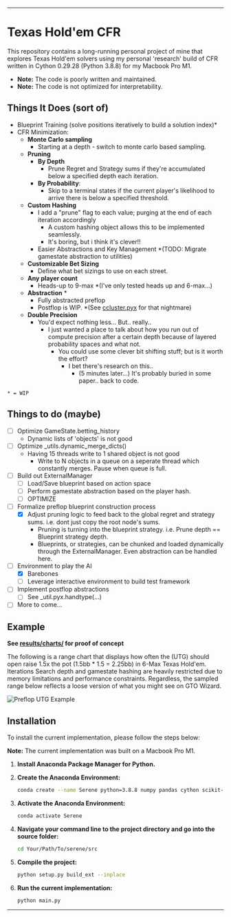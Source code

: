 
---

# Texas Hold'em CFR

This repository contains a long-running personal project of mine that explores Texas Hold'em solvers using my personal 'research' build of CFR written in Cython 0.29.28 (Python 3.8.8) for my Macbook Pro M1.

- **Note:** The code is poorly written and maintained.
- **Note:** The code is not optimized for interpretability.

## Things It Does (sort of)
- Blueprint Training (solve positions iteratively to build a solution index)\*
- CFR Minimization:
    - **Monte Carlo sampling**
        - Starting at a depth - switch to monte carlo based sampling.
    - **Pruning**
        - **By Depth**
            - Prune Regret and Strategy sums if they're accumulated below a specified depth each iteration.
        - **By Probability**: 
            - Skip to a terminal states if the current player's likelihood to arrive there is below a specified threshold.
    - **Custom Hashing**
        - I add a "prune" flag to each value; purging at the end of each iteration accordingly
            - A custom hashing object allows this to be implemented seamlessly.
            - It's boring, but i think it's clever!!
        - Easier Abstractions and Key Management \*(TODO: Migrate gamestate abstraction to utilities)
    - **Customizable Bet Sizing**
        - Define what bet sizings to use on each street.
    - **Any player count**
        - Heads-up to 9-max \*(I've only tested heads up and 6-max...)
    - **Abstraction** \*
        - Fully abstracted preflop
        - Postflop is WIP. \*(See [ccluster.pyx](src/poker/ccluster.pyx) for that nightmare)
    - **Double Precision**
        - You'd expect nothing less... But.. really..
            - I just wanted a place to talk about how you run out of compute precision after a certain depth because of layered probability spaces and what not.
                - You could use some clever bit shifting stuff; but is it worth the effort? 
                    - I bet there's research on this..
                        - (5 minutes later...) It's probably buried in some paper.. back to code.

```* = WIP```

## Things to do (maybe)
- [ ] Optimize GameState.betting_history 
    - Dynamic lists of 'objects' is not good
- [ ] Optimize _utils.dynamic_merge_dicts() 
    - Having 15 threads write to 1 shared object is not good
        - Write to N objects in a queue on a seperate thread which constantly merges. Pause when queue is full.
- [ ] Build out ExternalManager
    - [ ] Load/Save blueprint based on action space
    - [ ] Perform gamestate abstraction based on the player hash.
    - [ ] OPTIMIZE
- [ ] Formalize preflop blueprint construction process
    - [x] Adjust pruning logic to feed back to the global regret and strategy sums. i.e. dont just copy the root node's sums.
        - Pruning is turning into the blueprint strategy. i.e. Prune depth == Blueprint strategy depth.
        - Blueprints, or strategies, can be chunked and loaded dynamically through the ExternalManager. Even abstraction can be handled here.
- [ ] Environment to play the AI
    - [x] Barebones
    - [ ] Leverage interactive environment to build test framework
- [ ] Implement postflop abstractions
    - [ ] See _util.pyx.handtype(...)
- [ ] More to come...

## Example

**See [results/charts/](results/charts) for proof of concept**

The following is a range chart that displays how often the (UTG) should open raise 1.5x the pot (1.5bb * 1.5 = 2.25bb) in 6-Max Texas Hold'em. Iterations Search depth and gamestate hashing are heavily restricted due to memory limitations and performance constraints. Regardless, the sampled range below reflects a loose version of what you might see on GTO Wizard.

![Preflop UTG Example](results/EX%20Preflop%20UTG%20Open%206%20Max.png)

## Installation
To install the current implementation, please follow the steps below:

**Note:** The current implementation was built on a Macbook Pro M1.

1. **Install Anaconda Package Manager for Python.**

2. **Create the Anaconda Environment:**
    ```sh
    conda create --name Serene python=3.8.8 numpy pandas cython scikit-learn tqdm matplotlib psutil
    ```

3. **Activate the Anaconda Environment:**
    ```sh
    conda activate Serene
    ```

4. **Navigate your command line to the project directory and go into the source folder:**
    ```sh
    cd Your/Path/To/serene/src
    ```

5. **Compile the project:**
    ```sh
    python setup.py build_ext --inplace
    ```

6. **Run the current implementation:**
    ```sh
    python main.py
    ```

---
